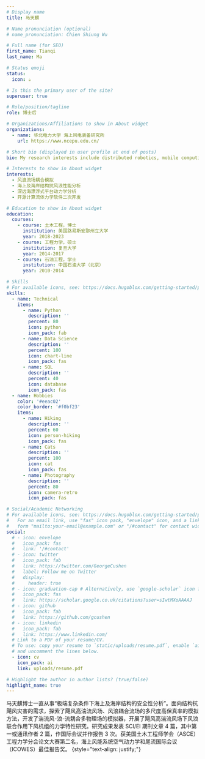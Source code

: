 ```yaml
---
# Display name
title: 马天麒

# Name pronunciation (optional)
# name_pronunciation: Chien Shiung Wu

# Full name (for SEO)
first_name: Tianqi
last_name: Ma

# Status emoji
status:
  icon: ☕️

# Is this the primary user of the site?
superuser: true

# Role/position/tagline
role: 博士后

# Organizations/Affiliations to show in About widget
organizations:
  - name: 华北电力大学 海上风电装备研究所
    url: https://www.ncepu.edu.cn/

# Short bio (displayed in user profile at end of posts)
bio: My research interests include distributed robotics, mobile computing and programmable matter.

# Interests to show in About widget
interests:
  - 风浪流场耦合模拟
  - 海上及海岸结构抗风浪性能分析
  - 深远海漂浮式平台动力学分析
  - 开源计算流体力学软件二次开发

# Education to show in About widget
education:
  courses:
    - course: 土木工程，博士
      institution: 美国路易斯安那州立大学
      year: 2018-2023
    - course: 工程力学，硕士
      institution: 复旦大学
      year: 2014-2017
    - course: 石油工程，学士
      institution: 中国石油大学（北京）
      year: 2010-2014

# Skills
# For available icons, see: https://docs.hugoblox.com/getting-started/page-builder/#icons
skills:
  - name: Technical
    items:
      - name: Python
        description: ''
        percent: 80
        icon: python
        icon_pack: fab
      - name: Data Science
        description: ''
        percent: 100
        icon: chart-line
        icon_pack: fas
      - name: SQL
        description: ''
        percent: 40
        icon: database
        icon_pack: fas
  - name: Hobbies
    color: '#eeac02'
    color_border: '#f0bf23'
    items:
      - name: Hiking
        description: ''
        percent: 60
        icon: person-hiking
        icon_pack: fas
      - name: Cats
        description: ''
        percent: 100
        icon: cat
        icon_pack: fas
      - name: Photography
        description: ''
        percent: 80
        icon: camera-retro
        icon_pack: fas

# Social/Academic Networking
# For available icons, see: https://docs.hugoblox.com/getting-started/page-builder/#icons
#   For an email link, use "fas" icon pack, "envelope" icon, and a link in the
#   form "mailto:your-email@example.com" or "/#contact" for contact widget.
social:
  # - icon: envelope
  #   icon_pack: fas
  #   link: '/#contact'
  # - icon: twitter
  #   icon_pack: fab
  #   link: https://twitter.com/GeorgeCushen
  #   label: Follow me on Twitter
  #   display:
  #     header: true
  # - icon: graduation-cap # Alternatively, use `google-scholar` icon from `ai` icon pack
  #   icon_pack: fas
  #   link: https://scholar.google.co.uk/citations?user=sIwtMXoAAAAJ
  # - icon: github
  #   icon_pack: fab
  #   link: https://github.com/gcushen
  # - icon: linkedin
  #   icon_pack: fab
  #   link: https://www.linkedin.com/
  # Link to a PDF of your resume/CV.
  # To use: copy your resume to `static/uploads/resume.pdf`, enable `ai` icons in `params.yaml`,
  # and uncomment the lines below.
  - icon: cv
    icon_pack: ai
    link: uploads/resume.pdf

# Highlight the author in author lists? (true/false)
highlight_name: true
---
```


马天麒博士一直从事“极端复杂条件下海上及海岸结构的安全性分析”。面向结构抗飓风灾害的需求，探索了飓风高湍流风场、风浪耦合流场的多尺度高保真率的模拟方法，开发了湍流风-浪-流耦合多物理场的模拟器，开展了飓风高湍流风场下风浪联合作用下风机组的力学特性研究。研究成果发表 SCI/EI 期刊文章 4 篇，其中第
一或通讯作者 2 篇，作国际会议并作报告 3 次。获美国土木工程师学会（ASCE）工程力学分会论文大赛第二名，海上风能系统空气动力学和尾流国际会议（ICOWES）最佳报告奖。
{style="text-align: justify;"}
